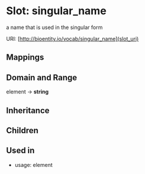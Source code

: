 # Slot: singular_name


a name that is used in the singular form

URI: [http://bioentity.io/vocab/singular_name](slot_uri)
## Mappings

## Domain and Range

element -> **string**
## Inheritance

## Children

## Used in

 *  usage: element
